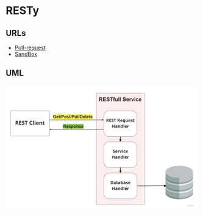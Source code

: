 # RESTy
 ## URLs
  - [Pull-request](https://github.com/BianQt/RESTy/pull/1) 
  - [SandBox](https://codesandbox.io/s/resty-23crf)

## UML 
![UML](./uml.jpg)